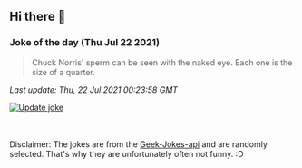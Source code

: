 ## Hi there 👋

### Joke of the day (Thu Jul 22 2021)
<!-- joke -->
>Chuck Norris' sperm can be seen with the naked eye. Each one is the size of a quarter.
<!-- /joke -->

*Last update: Thu, 22 Jul 2021 00:23:58 GMT*

[![Update joke](https://github.com/nclskfm/nclskfm/actions/workflows/joke.yml/badge.svg)](https://github.com/nclskfm/nclskfm/actions/workflows/joke.yml)

<br><br>
Disclaimer: The jokes are from the [Geek-Jokes-api](https://github.com/sameerkumar18/geek-joke-api) and are randomly selected. That's why they are unfortunately often not funny. :D
